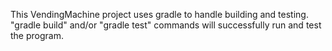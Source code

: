 This VendingMachine project uses gradle to handle building and testing.
"gradle build" and/or "gradle test" commands will successfully run and test the program.